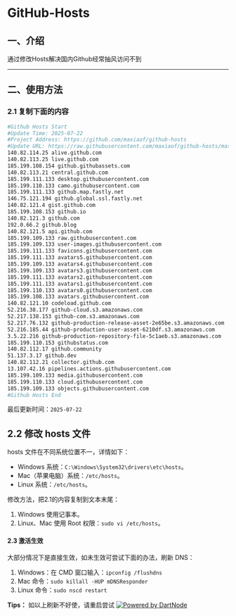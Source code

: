 # GitHub-Hosts

## 一、介绍
通过修改Hosts解决国内Github经常抽风访问不到

---

## 二、使用方法

### 2.1 复制下面的内容
```bash
#Github Hosts Start
#Update Time: 2025-07-22
#Project Address: https://github.com/maxiaof/github-hosts
#Update URL: https://raw.githubusercontent.com/maxiaof/github-hosts/master/hosts
140.82.114.25 alive.github.com
140.82.113.25 live.github.com
185.199.108.154 github.githubassets.com
140.82.113.21 central.github.com
185.199.111.133 desktop.githubusercontent.com
185.199.110.133 camo.githubusercontent.com
185.199.111.133 github.map.fastly.net
146.75.121.194 github.global.ssl.fastly.net
140.82.121.4 gist.github.com
185.199.108.153 github.io
140.82.121.3 github.com
192.0.66.2 github.blog
140.82.121.5 api.github.com
185.199.109.133 raw.githubusercontent.com
185.199.109.133 user-images.githubusercontent.com
185.199.111.133 favicons.githubusercontent.com
185.199.111.133 avatars5.githubusercontent.com
185.199.109.133 avatars4.githubusercontent.com
185.199.109.133 avatars3.githubusercontent.com
185.199.111.133 avatars2.githubusercontent.com
185.199.111.133 avatars1.githubusercontent.com
185.199.110.133 avatars0.githubusercontent.com
185.199.108.133 avatars.githubusercontent.com
140.82.121.10 codeload.github.com
52.216.38.177 github-cloud.s3.amazonaws.com
52.217.138.153 github-com.s3.amazonaws.com
52.217.76.132 github-production-release-asset-2e65be.s3.amazonaws.com
52.216.185.44 github-production-user-asset-6210df.s3.amazonaws.com
3.5.22.216 github-production-repository-file-5c1aeb.s3.amazonaws.com
185.199.110.153 githubstatus.com
140.82.112.17 github.community
51.137.3.17 github.dev
140.82.112.21 collector.github.com
13.107.42.16 pipelines.actions.githubusercontent.com
185.199.109.133 media.githubusercontent.com
185.199.110.133 cloud.githubusercontent.com
185.199.109.133 objects.githubusercontent.com
#Github Hosts End

```
最后更新时间：`2025-07-22`

## 2.2 修改 hosts 文件
hosts 文件在不同系统位置不一，详情如下：
- Windows 系统：`C:\Windows\System32\drivers\etc\hosts`。
- Mac（苹果电脑）系统：`/etc/hosts`。
- Linux 系统：`/etc/hosts`。

修改方法，把2.1的内容复制到文本末尾：

1. Windows 使用记事本。
2. Linux、Mac 使用 Root 权限：`sudo vi /etc/hosts`。

#### 2.3 激活生效
大部分情况下是直接生效，如未生效可尝试下面的办法，刷新 DNS：

1. Windows：在 CMD 窗口输入：`ipconfig /flushdns`
2. Mac 命令：`sudo killall -HUP mDNSResponder`
3. Linux 命令：`sudo nscd restart`

**Tips：** 如以上刷新不好使，请重启尝试
[![Powered by DartNode](https://dartnode.com/branding/DN-Open-Source-sm.png)](https://dartnode.com "Powered by DartNode - Free VPS for Open Source")
